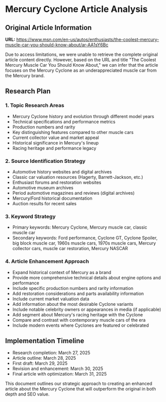 # Mercury Cyclone Article Analysis

## Original Article Information
**URL:** https://www.msn.com/en-us/autos/enthusiasts/the-coolest-mercury-muscle-car-you-should-know-about/ar-AA1sY6Bc

Due to access limitations, we were unable to retrieve the complete original article content directly. However, based on the URL and title "The Coolest Mercury Muscle Car You Should Know About," we can infer that the article focuses on the Mercury Cyclone as an underappreciated muscle car from the Mercury brand.

## Research Plan

### 1. Topic Research Areas
- Mercury Cyclone history and evolution through different model years
- Technical specifications and performance metrics
- Production numbers and rarity
- Key distinguishing features compared to other muscle cars
- Current collector value and market appeal
- Historical significance in Mercury's lineup
- Racing heritage and performance legacy

### 2. Source Identification Strategy
- Automotive history websites and digital archives
- Classic car valuation resources (Hagerty, Barrett-Jackson, etc.)
- Enthusiast forums and restoration websites
- Automotive museum archives
- Period automotive magazines and reviews (digital archives)
- Mercury/Ford historical documentation
- Auction results for recent sales

### 3. Keyword Strategy
- Primary keywords: Mercury Cyclone, Mercury muscle car, classic muscle car
- Secondary keywords: Ford performance, Cyclone GT, Cyclone Spoiler, big block muscle car, 1960s muscle cars, 1970s muscle cars, Mercury collector cars, muscle car restoration, Mercury NASCAR

### 4. Article Enhancement Approach
- Expand historical context of Mercury as a brand
- Provide more comprehensive technical details about engine options and performance
- Include specific production numbers and rarity information
- Add restoration considerations and parts availability information
- Include current market valuation data
- Add information about the most desirable Cyclone variants
- Include notable celebrity owners or appearances in media (if applicable)
- Add segment about Mercury's racing heritage with the Cyclone
- Compare and contrast with contemporary muscle cars of the era
- Include modern events where Cyclones are featured or celebrated

## Implementation Timeline
- Research completion: March 27, 2025
- Article outline: March 28, 2025
- First draft: March 29, 2025
- Revision and enhancement: March 30, 2025
- Final article with optimization: March 31, 2025

This document outlines our strategic approach to creating an enhanced article about the Mercury Cyclone that will outperform the original in both depth and SEO value.
